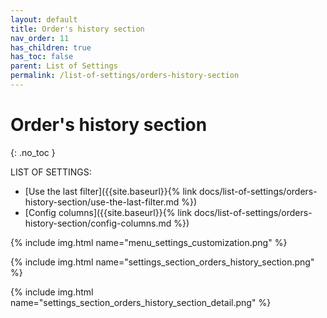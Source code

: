 ```yaml
---
layout: default
title: Order's history section
nav_order: 11
has_children: true
has_toc: false
parent: List of Settings
permalink: /list-of-settings/orders-history-section
---
```


# Order's history section
{: .no_toc }

LIST OF SETTINGS:
- [Use the last filter]({{site.baseurl}}{% link docs/list-of-settings/orders-history-section/use-the-last-filter.md %})
- [Config columns]({{site.baseurl}}{% link docs/list-of-settings/orders-history-section/config-columns.md %})

{% include img.html name="menu_settings_customization.png" %}

{% include img.html name="settings_section_orders_history_section.png" %}

{% include img.html name="settings_section_orders_history_section_detail.png" %}